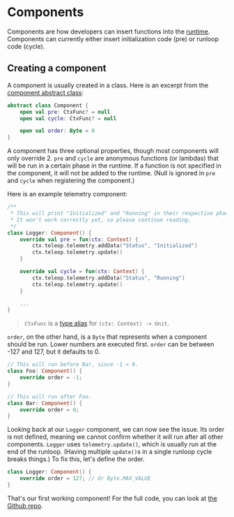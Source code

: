 # Components

Components are how developers can insert functions into the [runtime](runtime.md). Components can currently either insert initialization code (pre) or runloop code (cycle). 

## Creating a component

A component is usually created in a class. Here is an excerpt from the [component abstract class](https://github.com/BotsBurgh/BOTSBURGH-FTC-2022-23/blob/develop/TeamCode/src/main/java/org/firstinspires/ftc/teamcode/arch/Component.kt):

```kotlin
abstract class Component {
    open val pre: CtxFunc? = null
    open val cycle: CtxFunc? = null

    open val order: Byte = 0
}
```

A component has three optional properties, though most components will only override 2. `pre` and `cycle` are anonymous functions (or lambdas) that will be run in a certain phase in the runtime. If a function is not specified in the component, it will not be added to the runtime. (Null is ignored in `pre` and `cycle` when registering the component.)

Here is an example telemetry component:

```kotlin
/**
 * This will print "Initialized" and "Running" in their respective phases.
 * It won't work correctly yet, so please continue reading.
 */
class Logger: Component() {
    override val pre = fun(ctx: Context) {
        ctx.teleop.telemetry.addData("Status", "Initialized")
        ctx.teleop.telemetry.update()
    }

    override val cycle = fun(ctx: Context) {
        ctx.teleop.telemetry.addData("Status", "Running")
        ctx.teleop.telemetry.update()
    }

    ...
}
```

> `CtxFunc` is a [type alias](https://github.com/BotsBurgh/BOTSBURGH-FTC-2022-23/blob/9e1a68deb9e34f040c19148f46c035d34a3d51da/TeamCode/src/main/java/org/firstinspires/ftc/teamcode/arch/Context.kt#L7) for `(ctx: Context) -> Unit`.

`order`, on the other hand, is a `Byte` that represents when a component should be run. Lower numbers are executed first. `order` can be between -127 and 127, but it defaults to 0.

```kotlin
// This will run before Bar, since -1 < 0.
class Foo: Component() {
    override order = -1;
}

// This will run after Foo.
class Bar: Component() {
    override order = 0;
}
```

Looking back at our `Logger` component, we can now see the issue. Its order is not defined, meaning we cannot confirm whether it will run after all other components. `Logger` uses `telemetry.update()`, which is usually run at the end of the runloop. (Having multiple `update()`s in a single runloop cycle breaks things.) To fix this, let's define the order.

```kotlin
class Logger: Component() {
    override order = 127; // Or Byte.MAX_VALUE
}
```

That's our first working component! For the full code, you can look at [the Github repo](https://github.com/BotsBurgh/BOTSBURGH-FTC-2022-23/blob/e2cb96f4cc37e7717553451c69f9a0134370717d/TeamCode/src/main/java/org/firstinspires/ftc/teamcode/api/components/LoggerTeleOp.kt).
